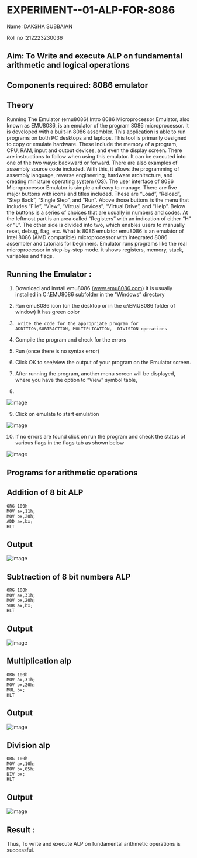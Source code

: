 # EXPERIMENT--01-ALP-FOR-8086
Name :DAKSHA SUBBAIAN

Roll no :212223230036





## Aim: To Write and execute ALP on fundamental arithmetic and logical operations
## Components required: 8086  emulator 
## Theory 
Running The Emulator (emu8086) Intro 8086 Microprocessor Emulator, also known as EMU8086, is an emulator of the program 8086 microprocessor. It is developed with a built-in 8086 assembler. This application is able to run programs on both PC desktops and laptops. This tool is primarily designed to copy or emulate hardware. These include the memory of a program, CPU, RAM, input and output devices, and even the display screen. There are instructions to follow when using this emulator. It can be executed into one of the two ways: backward or forward. There are also examples of assembly source code included. With this, it allows the programming of assembly language, reverse engineering, hardware architecture, and creating miniature operating system (OS). The user interface of 8086 Microprocessor Emulator is simple and easy to manage. There are five major buttons with icons and titles included. These are “Load”, “Reload”, “Step Back”, “Single Step”, and “Run”. Above those buttons is the menu that includes “File”, “View”, “Virtual Devices”, “Virtual Drive”, and “Help”. Below the buttons is a series of choices that are usually in numbers and codes. At the leftmost part is an area called “Registers” with an indication of either “H” or “L”. The other side is divided into two, which enables users to manually reset, debug, flag, etc. What is 8086 emulator emu8086 is an emulator of Intel 8086 (AMD compatible) microprocessor with integrated 8086 assembler and tutorials for beginners. Emulator runs programs like the real microprocessor in step-by-step mode. it shows registers, memory, stack, variables and flags.


 ## Running the Emulator :
1.	Download and install emu8086 (www.emu8086.com) It is usually installed in C:\EMU8086 subfolder in the “Windows” directory
2.	  Run  emu8086 icon (on the desktop or in the c:\EMU8086 folder of window) It has green color 
 
 
3.		write the code for the appropriate program for ADDITION,SUBTRACTION, MULTIPLICATION,  DIVISION operations 

4.	 Compile the program and check for the errors 
5.	Run (once there is no syntax error) 

6.	Click OK to see/view the output of your program on the Emulator screen. 


7.	After running the program, another menu screen will be displayed, where you have the option to “View” symbol table,
8.	 


![image](https://user-images.githubusercontent.com/36288975/189273263-d65baae9-4b8f-4723-afb3-c0ffa4052b04.png)











9.	Click on emulate to start emulation 








![image](https://user-images.githubusercontent.com/36288975/189273273-9bb36ec1-e2e8-4892-8d35-37707332bfdc.png)








10.	If no errors are found click on run the program and check the status of various flags in the flags tab as shown below 






![image](https://user-images.githubusercontent.com/36288975/189273277-113a2a33-4a40-4ff8-95a5-ecd3a1f504fe.png)







## Programs for arithmetic  operations

## Addition  of 8 bit ALP 
```
ORG 100h
MOV ax,11h;
MOV bx,20h;
ADD ax,bx;
HLT
```


## Output  
![image](https://github.com/user-attachments/assets/1f8716da-ed9f-4ccf-b657-f08bbe0b4bad)

 
## Subtraction   of 8 bit numbers  ALP 
```
ORG 100h
MOV ax,31h;
MOV bx,20h;
SUB ax,bx;
HLT
```
 
## Output  

![image](https://github.com/user-attachments/assets/1901a10a-b120-4287-a28e-13a0027414bd)

## Multiplication alp 

```
ORG 100h
MOV ax,31h;
MOV bx,20h;
MUL bx;
HLT
```
 ## Output  
![image](https://github.com/user-attachments/assets/9c8ad22d-7a5a-4883-8ff3-8cdce0c0077f)


## Division alp 
```
ORG 100h
MOV ax,10h;
MOV bx,05h;
DIV bx;
HLT
```

## Output  
![image](https://github.com/user-attachments/assets/292f3adf-bb87-41a9-999b-c458bdeca778)



## Result :
Thus, To write and execute ALP on fundamental arithmetic operations is successful.
 
 








